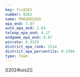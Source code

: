 ```yaml
---
key: frc8261
number: 8261
name: PROGRESSUS
epa_end: 7.07
auto_epa_end: 2.03
teleop_epa_end: 4.17
endgame_epa_end: 0.87
winrate: 0.3333
district_epa_rank: 1514
district_epa_percentile: 0.1594
type: Team
---
```

[[2024tuis2]]
